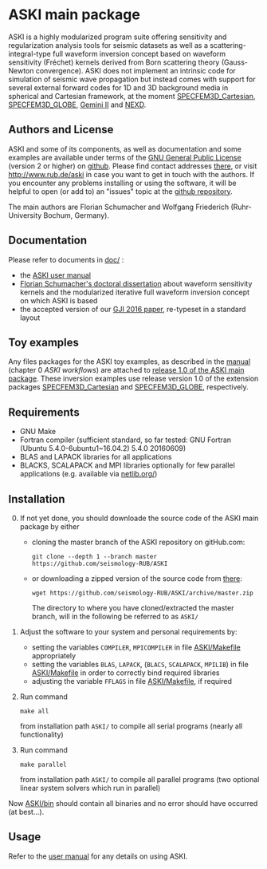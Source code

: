 # ASKI main package

ASKI is a highly modularized program suite offering sensitivity and regularization analysis tools 
for seismic datasets as well as a scattering-integral-type full waveform inversion concept based 
on waveform sensitivity (Fréchet) kernels derived from Born scattering theory (Gauss-Newton 
convergence). ASKI does not implement an intrinsic code for simulation of seismic wave propagation 
but instead comes with support for several external forward codes for 1D and 3D background media 
in spherical and Cartesian framework, at the moment 
[SPECFEM3D_Cartesian](https://github.com/seismology-RUB/SPECFEM3D_Cartesian_for_ASKI), 
[SPECFEM3D_GLOBE](https://github.com/seismology-RUB/SPECFEM3D_GLOBE_for_ASKI), 
[Gemini II](https://www.geophysik.rub.de/trac/gemini) and 
[NEXD](http://www.rub.de/nexd). 


## Authors and License

ASKI and some of its components, as well as documentation and some examples
are available under terms of the [GNU General Public License](LICENSE) (version 2 or higher)
on [github](https://github.com/seismology-RUB/ASKI).
Please find contact addresses [there](https://github.com/seismology-RUB), or visit 
http://www.rub.de/aski in case you want to get in touch with the authors. If you 
encounter any problems installing or using the software, it will be helpful to 
open (or add to) an "issues" topic at the [github repository](https://github.com/seismology-RUB/ASKI).

The main authors are Florian Schumacher and Wolfgang Friederich (Ruhr-University Bochum, Germany).


## Documentation

Please refer to documents in [doc/](doc/) :

* the [ASKI user manual](doc/ASKI_manual.pdf)
* [Florian Schumacher's doctoral dissertation](doc/dissertation_florian_schumacher.pdf) 
  about waveform sensitivity kernels and the modularized iterative full waveform inversion 
  concept on which ASKI is based
* the accepted version of our [GJI 2016 paper](doc/ASKI_paper_gji_2016.pdf), re-typeset in 
  a standard layout


## Toy examples

Any files packages for the ASKI toy examples, as described in the [manual](doc/ASKI_manual.pdf) (chapter 0 *ASKI workflows*) are attached to [release 1.0 of the ASKI main package](https://github.com/seismology-RUB/ASKI/releases/tag/v1.0). These inversion examples use release version 1.0 of the extension packages [SPECFEM3D_Cartesian](https://github.com/seismology-RUB/SPECFEM3D_Cartesian_for_ASKI/releases/tag/v1.0) and [SPECFEM3D_GLOBE](https://github.com/seismology-RUB/SPECFEM3D_GLOBE_for_ASKI/releases/tag/v1.0), respectively.


## Requirements

* GNU Make
* Fortran compiler (sufficient standard, so far tested: GNU Fortran 
  (Ubuntu 5.4.0-6ubuntu1~16.04.2) 5.4.0 20160609)
* BLAS and LAPACK  libraries for all applications
* BLACKS, SCALAPACK and MPI libraries optionally for few parallel applications 
  (e.g. available via [netlib.org/](http://www.netlib.org/))


## Installation

0. If not yet done, you should downloade the source code of the ASKI main package by either
   * cloning the master branch of the ASKI repository on gitHub.com:
     ```
     git clone --depth 1 --branch master https://github.com/seismology-RUB/ASKI
     ```
     
   * or downloading a zipped version of the source code from [there](https://github.com/seismology-RUB/ASKI/archive/master.zip):
     ```
     wget https://github.com/seismology-RUB/ASKI/archive/master.zip
     ```
     
     The directory to where you have cloned/extracted the master branch, will in the following be referred to as `ASKI/`
1. Adjust the software to your system and personal requirements by:
   * setting the variables `COMPILER`, `MPICOMPILER` in file [ASKI/Makefile](Makefile) appropriately
   * setting the variables `BLAS`, `LAPACK`, (`BLACS`, `SCALAPACK`, `MPILIB`) in file [ASKI/Makefile](Makefile) in 
     order to correctly bind required libraries
   * adjusting the variable `FFLAGS` in file [ASKI/Makefile](Makefile), if required

2. Run command
   ```
   make all
   ```
   from installation path `ASKI/` to compile all serial programs (nearly all functionality)

3. Run command
   ```
   make parallel
   ```
   from installation path `ASKI/` to compile all parallel programs (two optional linear system solvers which run in parallel)

Now [ASKI/bin](bin/) should contain all binaries and no error should have occurred (at best...).


## Usage

Refer to the [user manual](doc/ASKI_manual.pdf) for any details on using ASKI.
